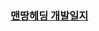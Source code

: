 ### [맨땅헤딩 개발일지](https://github.com/bluestronica/bluestronica.github.io/blob/main/ConsoleGames/DevelopmentLog.md)